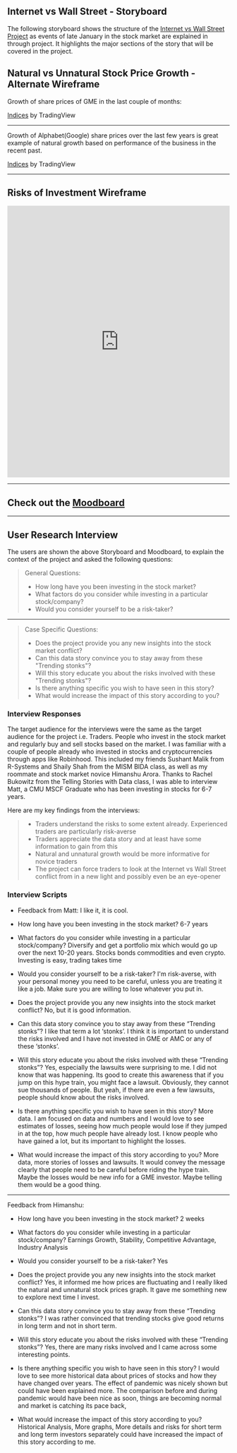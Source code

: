 

## Internet vs Wall Street - Storyboard
The following storyboard shows the structure of the [Internet vs Wall Street Project](/portfolio-viz/final_project_mjsharma.html) as events of late January in the stock market are explained in through project. It highlights the major sections of the story that will be covered in the project. 

<div id="adobe-dc-view" style="width: 1000px; align: center"></div>
<script src="https://documentcloud.adobe.com/view-sdk/main.js"></script>
<script type="text/javascript">
	document.addEventListener("adobe_dc_view_sdk.ready", function(){ 
		var adobeDCView = new AdobeDC.View({clientId: "30ad8595192c407b957db4414f381cb8", divId: "adobe-dc-view"});
		adobeDCView.previewFile({
			content:{location: {url: "https://murlis97.github.io/portfolio-viz/images/Stroyboard.pdf"}},
			metaData:{fileName: "Internet vs Wall Street - Storyboard"}
		}, {embedMode: "IN_LINE"});
	});
</script>

## Natural vs Unnatural Stock Price Growth - Alternate Wireframe

Growth of share prices of GME in the last couple of months: 
<!-- TradingView Widget BEGIN -->
<div class="tradingview-widget-container">
  <div class="tradingview-widget-container__widget"></div>
  <div class="tradingview-widget-copyright"><a href="https://www.tradingview.com/markets/indices/" rel="noopener" target="_blank"><span class="blue-text">Indices</span></a> by TradingView</div>
  <script type="text/javascript" src="https://s3.tradingview.com/external-embedding/embed-widget-market-overview.js" async>
  {
  "colorTheme": "dark",
  "dateRange": "3M",
  "showChart": true,
  "locale": "en",
  "width": "100%",
  "height": "100%",
  "largeChartUrl": "",
  "isTransparent": false,
  "showSymbolLogo": true,
  "plotLineColorGrowing": "rgba(25, 118, 210, 1)",
  "plotLineColorFalling": "rgba(25, 118, 210, 1)",
  "gridLineColor": "rgba(42, 46, 57, 1)",
  "scaleFontColor": "rgba(120, 123, 134, 1)",
  "belowLineFillColorGrowing": "rgba(33, 150, 243, 0.12)",
  "belowLineFillColorFalling": "rgba(33, 150, 243, 0.12)",
  "symbolActiveColor": "rgba(33, 150, 243, 0.12)",
  "tabs": [
    {
      "title": "Indices",
      "symbols": [
        {
          "s": "GME"
        },
        {
          "s": "NYSE:BB"
        },
        {
          "s": "NYSE:AMC"
        }
      ],
      "originalTitle": "Indices"
    }
  ]
}
  </script>
</div>
<!-- TradingView Widget END -->

_____

Growth of Alphabet(Google) share prices over the last few years is great example of natural growth based on performance of the business in the recent past. 

<!-- TradingView Widget BEGIN -->
<div class="tradingview-widget-container">
  <div class="tradingview-widget-container__widget"></div>
  <div class="tradingview-widget-copyright"><a href="https://www.tradingview.com/markets/indices/" rel="noopener" target="_blank"><span class="blue-text">Indices</span></a> by TradingView</div>
  <script type="text/javascript" src="https://s3.tradingview.com/external-embedding/embed-widget-market-overview.js" async>
  {
  "colorTheme": "dark",
  "dateRange": "ALL",
  "showChart": true,
  "locale": "en",
  "width": "100%",
  "height": "100%",
  "largeChartUrl": "",
  "isTransparent": false,
  "showSymbolLogo": true,
  "plotLineColorGrowing": "rgba(25, 118, 210, 1)",
  "plotLineColorFalling": "rgba(25, 118, 210, 1)",
  "gridLineColor": "rgba(42, 46, 57, 1)",
  "scaleFontColor": "rgba(120, 123, 134, 1)",
  "belowLineFillColorGrowing": "rgba(33, 150, 243, 0.12)",
  "belowLineFillColorFalling": "rgba(33, 150, 243, 0.12)",
  "symbolActiveColor": "rgba(33, 150, 243, 0.12)",
  "tabs": [
    {
      "title": "Indices",
      "symbols": [
        {
          "s": "NASDAQ:GOOGL"
        }
      ],
      "originalTitle": "Indices"
    }
  ]
}
  </script>
</div>
<!-- TradingView Widget END -->

_________


## Risks of Investment Wireframe

<iframe title="Value of $100 Invested in GME at on different days" aria-label="Interactive line chart" id="datawrapper-chart-sBeNx" src="https://datawrapper.dwcdn.net/sBeNx/1/" scrolling="no" frameborder="0" style="width: 0; min-width: 100% !important; border: none;" height="616"></iframe><script type="text/javascript">!function(){"use strict";window.addEventListener("message",(function(a){if(void 0!==a.data["datawrapper-height"])for(var e in a.data["datawrapper-height"]){var t=document.getElementById("datawrapper-chart-"+e)||document.querySelector("iframe[src*='"+e+"']");t&&(t.style.height=a.data["datawrapper-height"][e]+"px")}}))}();
</script>

________

## Check out the [Moodboard](/portfolio-viz/moodboard.html)

________

## User Research Interview
The users are shown the above Storyboard and Moodboard, to explain the context of the project and asked the following questions: 
> General Questions: 
> - How long have you been investing in the stock market? 
> - What factors do you consider while investing in a particular stock/company? 
> - Would you consider yourself to be a risk-taker? 

________

> Case Specific Questions: 
> - Does the project provide you any new insights into the stock market conflict? 
> - Can this data story convince you to stay away from these "Trending stonks"?
> - Will this story educate you about the risks involved with these "Trending stonks"?
> - Is there anything specific you wish to have seen in this story? 
> - What would increase the impact of this story according to you? 


### Interview Responses

The target audience for the interviews were the same as the target audience for the project i.e. Traders. People who invest in the stock market and regularly buy and sell stocks based on the market. 
I was familiar with a couple of people already who invested in stocks and cryptocurrencies through apps like Robinhood. This included my friends Sushant Malik from R-Systems and Shaily Shah from the MISM BIDA class, as well as my roommate and stock market novice Himanshu Arora. Thanks to Rachel Bukowitz from the Telling Stories with Data class, I was able to interview Matt, a CMU MSCF Graduate who has been investing in stocks for 6-7 years.

Here are my key findings from the interviews: 
>- Traders understand the risks to some extent already. Experienced traders are particularly risk-averse
>- Traders appreciate the data story and at least have some information to gain from this
>- Natural and unnatural growth would be more informative for novice traders
>- The project can force traders to look at the Internet vs Wall Street conflict from in a new light and possibly even be an eye-opener


### Interview Scripts
- Feedback from Matt: 
I like it, it is cool.

- How long have you been investing in the stock market?
6-7 years

- What factors do you consider while investing in a particular stock/company?
Diversify and get a portfolio mix which would go up over the next 10-20 years. Stocks bonds commodities and even crypto. Investing is easy, trading takes time

- Would you consider yourself to be a risk-taker?
I'm risk-averse, with your personal money you need to be careful, unless you are treating it like a job. Make sure you are willing to lose whatever you put in.

- Does the project provide you any new insights into the stock market conflict?
No, but it is good information.

- Can this data story convince you to stay away from these “Trending stonks”?
I like that term a lot ‘stonks’. I think it is important to understand the risks involved and I have not invested in GME or AMC or any of these ‘stonks’. 

- Will this story educate you about the risks involved with these “Trending stonks”?
Yes, especially the lawsuits were surprising to me. I did not know that was happening. Its good to create this awareness that if you jump on this hype train, you might face a lawsuit. Obviously, they cannot sue thousands of people. But yeah, if there are even a few lawsuits, people should know about the risks involved.

- Is there anything specific you wish to have seen in this story?
More data. I am focused on data and numbers and I would love to see estimates of losses, seeing how much people would lose if they jumped in at the top, how much people have already lost. I know people who have gained a lot, but its important to highlight the losses.

- What would increase the impact of this story according to you?
More data, more stories of losses and lawsuits. It would convey the message clearly that people need to be careful before riding the hype train. 
Maybe the losses would be new info for a GME investor. Maybe telling them would be a good thing. 

_______

Feedback from Himanshu:

- How long have you been investing in the stock market?
2 weeks

- What factors do you consider while investing in a particular stock/company?
Earnings Growth, Stability, Competitive Advantage, Industry Analysis
- Would you consider yourself to be a risk-taker?
Yes

- Does the project provide you any new insights into the stock market conflict?
Yes, it informed me how prices are fluctuating and I really liked the natural and unnatural stock prices graph. It gave me something new to explore next time I invest. 

- Can this data story convince you to stay away from these “Trending stonks”?
I was rather convinced that trending stocks give good returns in long term and not in short term.

- Will this story educate you about the risks involved with these “Trending stonks”?
Yes, there are many risks involved and I came across some interesting points.

- Is there anything specific you wish to have seen in this story?
I would love to see more historical data about prices of stocks and how they have changed over years. The effect of pandemic was nicely shown but could have been explained more. The comparison before and during pandemic would have been nice as soon, things are becoming normal and market is catching its pace back,

- What would increase the impact of this story according to you?
Historical Analysis, More graphs, More details and risks for short term and long term investors separately could have increased the impact of this story according to me.
